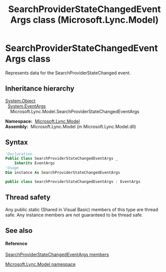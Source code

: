 ﻿---
title: SearchProviderStateChangedEventArgs class (Microsoft.Lync.Model)
TOCTitle: SearchProviderStateChangedEventArgs class
ms:assetid: T:Microsoft.Lync.Model.SearchProviderStateChangedEventArgs_DI_3_UC_OCS14MrefLyncWPF
ms:mtpsurl: https://msdn.microsoft.com/en-us/library/microsoft.lync.model.searchproviderstatechangedeventargs_di_3_uc_ocs14mreflyncwpf(v=office.15)
ms:contentKeyID: 48600656
ms.date: 07/28/2014
mtps_version: v=office.15
f1_keywords:
- Microsoft.Lync.Model.SearchProviderStateChangedEventArgs
dev_langs:
- CSharp
- JScript
- VB
- other
---

# SearchProviderStateChangedEventArgs class

Represents data for the SearchProviderStateChanged event.

## Inheritance hierarchy

[System.Object](http://msdn2.microsoft.com/en-us/library/e5kfa45b)  
  [System.EventArgs](http://msdn2.microsoft.com/en-us/library/118wxtk3)  
    Microsoft.Lync.Model.SearchProviderStateChangedEventArgs  

**Namespace:**  [Microsoft.Lync.Model](microsoft-lync-model-namespace_2.md)  
**Assembly:**  Microsoft.Lync.Model (in Microsoft.Lync.Model.dll)

## Syntax

``` vb
'Declaration
Public Class SearchProviderStateChangedEventArgs _
    Inherits EventArgs
'Usage
Dim instance As SearchProviderStateChangedEventArgs
```

``` csharp
public class SearchProviderStateChangedEventArgs : EventArgs
```

## Thread safety

Any public static (Shared in Visual Basic) members of this type are thread safe. Any instance members are not guaranteed to be thread safe.

## See also

#### Reference

[SearchProviderStateChangedEventArgs members](searchproviderstatechangedeventargs-members-microsoft-lync-model_2.md)

[Microsoft.Lync.Model namespace](microsoft-lync-model-namespace_2.md)

